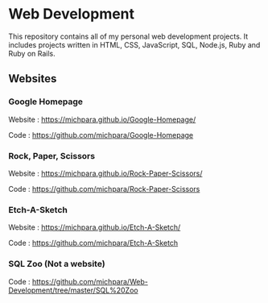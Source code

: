 # **Web Development**

This repository contains all of my personal web development projects. It includes projects written in HTML, CSS, JavaScript,
SQL, Node.js, Ruby and Ruby on Rails.

## **Websites**

### **Google Homepage**

Website : https://michpara.github.io/Google-Homepage/

Code : https://github.com/michpara/Google-Homepage

### **Rock, Paper, Scissors**

Website : https://michpara.github.io/Rock-Paper-Scissors/

Code : https://github.com/michpara/Rock-Paper-Scissors

### **Etch-A-Sketch**

Website : https://michpara.github.io/Etch-A-Sketch/

Code : https://github.com/michpara/Etch-A-Sketch

### **SQL Zoo (Not a website)**

Code : https://github.com/michpara/Web-Development/tree/master/SQL%20Zoo
